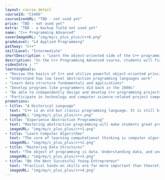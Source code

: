 ```yaml
---
layout: course_detail
courseId: "CS466"
courseIconURL: "TBD - not used yet"
price: "TBD - not used yet"
extra: "TBD - a backup field not used yet"
name: "C++ Programming Advanced"
coverImageURL: "img/my/c_plus_plus/c++6.png"
gradeLevel: "L4 Applied Programming"
pathway: "C++"
skillLevel: "Intermediate"
shortDescription : "Learn the object-oriented side of the C++ programming language!"
description: "In the C++ Programming Advanced course, students will first review basic concepts of C++ that they learned in the C++ course, and afterward will dive deep into object-oriented programming, using structs, vectors, and classes."
videoIntro : ""
learningGoals:
- "Review the basics of C++ and utilize powerful object-oriented principles"
- "Understand how low level abstraction programming languages work"
- "Learn data structure fundamentals and applications"
- "Develop programs like programmers did back in the 1980s"
- "Be able to independently design and develop C++ programming projects"
- "Participate in technology and computer science-related project competitions"
promotions:
- title: "A Historical Language"
  text: "C++ is an old but classic programming language. It is still highly used to this day. Learning C++ will give students a boost in understanding needed to learn other languages."
  imageURL: "img/my/c_plus_plus/c++.png"
- title: "Experience Abstraction Programming"
  text: "Mastering abstraction programming will make students great programmers who understands the ins and outs of computer science. With the knowledge students learn from C++, you can apply it to higher level abstraction languages such as Python and Java."
  imageURL: "img/my/c_plus_plus/c++1.png"
- title: "Learn Computer Algorithms"
  text: "The core of learning computational thinking is computer algorithms, With a fundamental knowledge of C++, students can start learning algorithms from college courses."
  imageURL: "img/my/c_plus_plus/c++2.png"
- title: "Mastering Data Structures"
  text: "The object of programming is data. Understanding data, and understanding how to store it and manipulate it, are essential programming skills."
  imageURL: "img/my/c_plus_plus/c++3.png"
- title: "Be the Next Successful Young Entrepreneur"
  text: "Practical hands-on skills are far more important than theoretical knowledge. Every course is designed for students to learn how to turn an idea for a game into a practical reality through hard work. Young little entrepreneurs are developed during these challenges."
  imageURL: "img/my/c_plus_plus/c++4.png"
---
```

